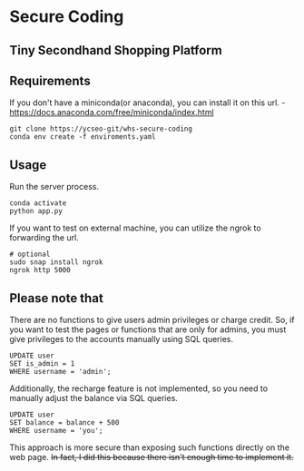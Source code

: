 # Secure Coding

## Tiny Secondhand Shopping Platform

## Requirements

If you don't have a miniconda(or anaconda), you can install it on this url. - https://docs.anaconda.com/free/miniconda/index.html

```
git clone https://ycseo-git/whs-secure-coding
conda env create -f enviroments.yaml
```

## Usage

Run the server process.

```
conda activate
python app.py
```

If you want to test on external machine, you can utilize the ngrok to forwarding the url.
```
# optional
sudo snap install ngrok
ngrok http 5000
```

## Please note that
There are no functions to give users admin privileges or charge credit.
So, if you want to test the pages or functions that are only for admins, you must give privileges to the accounts manually using SQL queries.

```
UPDATE user
SET is_admin = 1
WHERE username = 'admin';
```

Additionally, the recharge feature is not implemented, so you need to manually adjust the balance via SQL queries.

```
UPDATE user
SET balance = balance + 500
WHERE username = 'you';
```

This approach is more secure than exposing such functions directly on the web page.
~~In fact, I did this because there isn't enough time to implement it.~~
